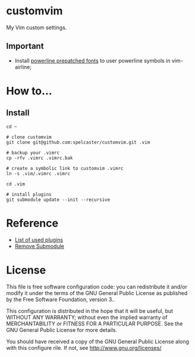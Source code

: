 # customvim

My Vim custom settings.

## Important

- Install [powerline prepatched fonts](https://github.com/powerline/fonts) to
  user powerline symbols in vim-airline;

# How to...

## Install

```shell
cd ~

# clone customvim
git clone git@github.com:spelcaster/customvim.git .vim

# backup your .vimrc
cp -rfv .vimrc .vimrc.bak

# create a symbolic link to customvim .vimrc
ln -s .vim/.vimrc .vimrc

cd .vim

# install plugins
git submodule update --init --recursive
```

# Reference

- [List of used plugins](https://raw.githubusercontent.com/spelcaster/customvim/master/.gitmodules)
- [Remove Submodule](https://gist.github.com/kyleturner/1563153)

# License
This file is free software configuration code: you can redistribute it
and/or modify it under the terms of the GNU General Public License as
published by the Free Software Foundation, version 3..

This configuration is distributed in the hope that it will be useful,
but WITHOUT ANY WARRANTY; without even the implied warranty of
MERCHANTABILITY or FITNESS FOR A PARTICULAR PURPOSE.  See the
GNU General Public License for more details.

You should have received a copy of the GNU General Public License
along with this configure rile.  If not, see <http://www.gnu.org/licenses/>

